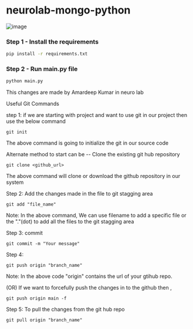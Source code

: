 # neurolab-mongo-python

![image](https://user-images.githubusercontent.com/57321948/196933065-4b16c235-f3b9-4391-9cfe-4affcec87c35.png)

### Step 1 - Install the requirements

```bash
pip install -r requirements.txt
```

### Step 2 - Run main.py file

```bash
python main.py
```

This changes are made by Amardeep Kumar in neuro lab


Useful Git Commands

step 1: if we are starting with project and want to use git in our project then use the below command

```
git init 
```
The above command is going to initialize the git in our source code

Alternate method to start can be --
Clone the existing git hub repository

```
git clone <github_url>
```

The above command will clone or download the github repository in our system

Step 2: Add the changes made in the file to git stagging area

```
git add "file_name"
```
Note: In the above command,  We can use filename to add a specific file or the "."(dot) to add all the files to the git stagging area

Step 3: commit
```
git commit -m "Your message"
```

Step 4:
```
git push origin "branch_name"
```
Note: In the above code "origin" contains the url of your gtihub repo.

(OR)
If we want to forcefully push the changes in to the github then , 

```
git push origin main -f
```

Step 5: To pull the changes from the git hub repo
```
git pull origin "branch_name"
```


